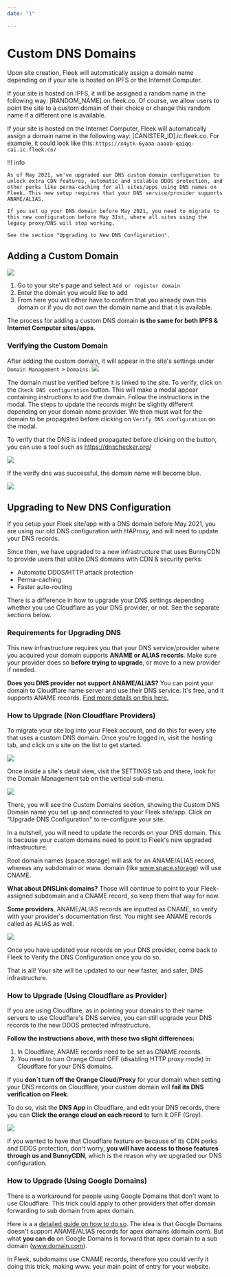 ```yaml
---
date: "1"

---
```

# Custom DNS Domains
 Upon site creation, Fleek will automatically assign a domain name depending on if your site is hosted on IPFS or the Internet Computer.
 
If your site is hosted on IPFS, it will be assigned a random name in the following way: [RANDOM_NAME].on.fleek.co. Of course, we allow users to point the site to a custom domain of their choice or change this random name if a different one is available.

If your site is hosted on the Internet Computer, Fleek will automatically assign a domain name in the following way: [CANISTER_ID].ic.fleek.co. For example, it could look like this: `https://x4ytk-6yaaa-aaaab-qaiqq-cai.ic.fleek.co/`

!!! info

    As of May 2021, we've upgraded our DNS custom domain configuration to unlock extra CDN features, automatic and scalable DDOS protection, and other perks like perma-caching for all sites/apps using DNS names on Fleek. This new setup requires that your DNS service/provider supports ANAME/ALIAS.

    If you set up your DNS domain before May 2021, you need to migrate to this new configuration before May 31st, where all sites using the legacy proxy/DNS will stop working.
    
    See the section "Upgrading to New DNS Configuration".


## Adding a Custom Domain 

![](imgs/add-custom-domain.png)

1. Go to your site's page and select `Add or register domain`
2. Enter the domain you would like to add
3. From here you will either have to confirm that you already own this domain or if you do not own the domain name and that it is available.

The process for adding a custom DNS domain **is the same for both IPFS & Internet Computer sites/apps**.

### Verifying the Custom Domain
After adding the custom domain, it will appear in the site's settings under `Domain Management` > `Domains`.
![](imgs/checkdns.png)

The domain must be verified before it is linked to the site. To verify, click on the `Check DNS configuration` button. This will make a modal appear containing instructions to add the domain.
Follow the instructions in the modal. The steps to update the records might be slightly different depending on your domain name provider.
We then must wait for the domain to be propagated before clicking on `Verify DNS configuration` on the modal.

To verify that the DNS is indeed propagated before clicking on the button, you can use a tool such as <https://dnschecker.org/>

![](imgs/verifydns.png)

If the verify dns was successful, the domain name will become blue.

![](imgs/finished-add-domain.png)

## Upgrading to New DNS Configuration

If you setup your Fleek site/app with a DNS domain before May 2021, you are using our old DNS configuration with HAProxy, and will need to update your DNS records. 

Since then, we have upgraded to a new infrastructure that uses BunnyCDN to provide users that utilize DNS domains with CDN & security perks:

- Automatic DDOS/HTTP attack protection
- Perma-caching
- Faster auto-routing

There is a difference in how to upgrade your DNS settings depending whether you use Cloudflare as your DNS provider, or not. See the separate sections below.

### Requirements for Upgrading DNS

This new infrastructure requires you that your DNS service/provider where you acquired your domain supports **ANAME or ALIAS records**. Make sure your provider does so **before trying to upgrade**, or move to a new provider if needed. 

**Does you DNS provider not support ANAME/ALIAS?** You can point your domain to Cloudflare name server and use their DNS service. It's free, and it supports ANAME records. [Find more details on this here.](https://support.cloudflare.com/hc/en-us/articles/205195708-Changing-your-domain-nameservers-to-Cloudflare)

### How to Upgrade (Non Cloudflare Providers)

To migrate your site log into your Fleek account, and do this for every site that uses a custom DNS domain. Once you're logged in, visit the hosting tab, and click on a site on the list to get started.

![](imgs/dns.gif)

Once inside a site's detail view, visit the SETTINGS tab and there, look for the Domain Management tab on the vertical sub-menu.

![](imgs/dns-space.png)

There, you will see the Custom Domains section, showing the Custom DNS Domain name you set up and connected to your Fleek site/app. Click on "Upgrade DNS Configuration" to re-configure your site.

In a nutshell, you will need to update the records on your DNS domain. This is because your custom domains need to point to Fleek's new upgraded infrastructure. 

Root domain names (space.storage) will ask for an ANAME/ALIAS record, whereas any subdomain or www. domain (like www.space.storage) will use CNAME.

**What about DNSLink domains?** Those will continue to point to your Fleek-assigned subdomain and a CNAME record, so keep them that way for now.

**Some providers**, ANAME/ALIAS records are inputted as CNAME, so verify with your provider's documentation first. You might see ANAME records called as ALIAS as well.

![](imgs/aname1.png)

Once you have updated your records on your DNS provider, come back to Fleek to Verify the DNS Configuration once you do so. 

That is all! Your site will be updated to our new faster, and safer, DNS infrastructure.

### How to Upgrade (Using Cloudflare as Provider)

If you are using Cloudflare, as in pointing your domains to their name servers to use Cloudflare's DNS service, you can still upgrade your DNS records to the new DDOS protected infrastructure. 

**Follow the instructions above, with these two slight differences:**

1. In Cloudflare, ANAME records need to be set as CNAME records.
2. You need to turn Orange Cloud OFF (disabling HTTP proxy mode) in Cloudflare for your DNS domains.

If you **don´t turn off the Orange Cloud/Proxy** for your domain when setting your DNS records on Cloudflare, your custom domain will **fail its DNS verification on Fleek**.

To do so, visit the **DNS App** in Cloudflare, and edit your DNS records, there you can **Click the orange cloud on each record** to turn it OFF (Grey).

![](imgs/dns-only.png)

If you wanted to have that Cloudflare feature on because of its CDN perks and DDOS protection, don't worry, **you will have access to those features through us and BunnyCDN**, which is the reason why we upgraded our DNS configuration.

### How to Upgrade (Using Google Domains)
There is a workaround for people using Google Domains that don't want to use Cloudflare. This trick could apply to other providers that offer domain forwarding to sub domain from apex domain.

Here is a a [detailed guide on how to do so](https://support.getshifter.io/en/articles/3080501-domain-forwarding-on-google-domains-zone-apex-naked-domain-to-www-prefixed-domain). The idea is that Google Domains doesn't support ANAME/ALIAS records for apex domains (domain.com). But what **you can do** on Google Domains is forward that apex domain to a sub domain (www.domain.com).

In Fleek, subdomains use CNAME records, therefore you could verify it doing this trick, making www. your main point of entry for your website.